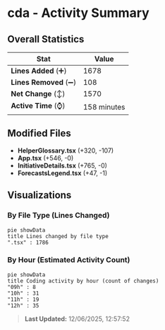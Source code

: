 # cda - Activity Summary 

## Overall Statistics

| Stat                   | Value                                                             |
| ---------------------- | ----------------------------------------------------------------- |
| **Lines Added** (➕)   | 1678                                          |
| **Lines Removed** (➖) | 108                                        |
| **Net Change** (↕)    | 1570                |
| **Active Time** (⌚)   | 158 minutes |


## Modified Files
- **HelperGlossary.tsx** (+320, -107)
- **App.tsx** (+546, -0)
- **InitiativeDetails.tsx** (+765, -0)
- **ForecastsLegend.tsx** (+47, -1)

## Visualizations

### By File Type (Lines Changed)

```mermaid
pie showData
title Lines changed by file type
".tsx" : 1786
```

### By Hour (Estimated Activity Count)

```mermaid
pie showData
title Coding activity by hour (count of changes)
"09h" : 8
"10h" : 31
"11h" : 19
"12h" : 35
```


> **Last Updated:** 12/06/2025, 12:57:52
